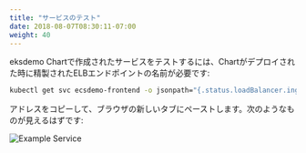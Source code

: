 ```yaml
---
title: "サービスのテスト"
date: 2018-08-07T08:30:11-07:00
weight: 40
---
```


<!--
To test the service our eksdemo Chart created, we'll need to get the name of the ELB endpoint that was generated when we deployed the Chart:
-->
eksdemo Chartで作成されたサービスをテストするには、Chartがデプロイされた時に精製されたELBエンドポイントの名前が必要です:

```sh
kubectl get svc ecsdemo-frontend -o jsonpath="{.status.loadBalancer.ingress[*].hostname}"; echo
```

<!--
Copy that address, and paste it into a new tab in your browser.  You should see something similar to:
-->
アドレスをコピーして、ブラウザの新しいタブにペーストします。次のようなものが見えるはずです:

![Example Service](/images/helm_micro/micro_example.png)
